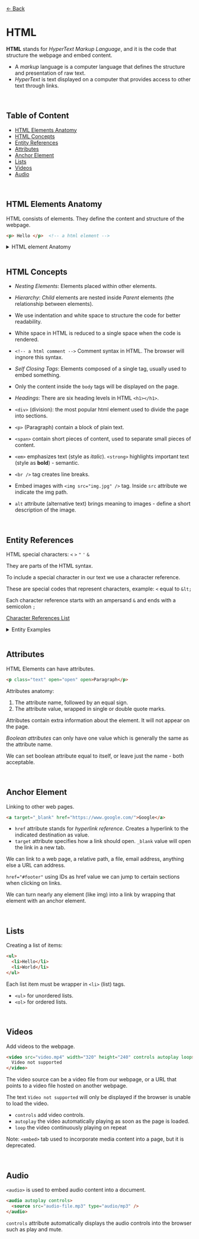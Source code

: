 [&larr; Back](./README.md)

# HTML

**HTML** stands for _HyperText Markup Language_, and it is the code that structure the webpage and embed content.

- A _markup_ language is a computer language that defines the structure and presentation of raw text.
- _HyperText_ is text displayed on a computer that provides access to other text through links.

<br>

## Table of Content

- [HTML Elements Anatomy](#html-elements-anatomy)
- [HTML Concepts](#html-concepts)
- [Entity References](#entity-references)
- [Attributes](#attributes)
- [Anchor Element](#anchor-element)
- [Lists](#lists)
- [Videos](#videos)
- [Audio](#audio)

<br>

## HTML Elements Anatomy

HTML consists of elements. They define the content and structure of the webpage.

```HTML
<p> Hello </p>  <!-- a html element -->
```

<details>
<summary>HTML element Anatomy</summary>

- An opening tag `<p>`
- The content `Hello`
- A closing tag `<p>`
</details>

<br>

## HTML Concepts

- _Nesting Elements_: Elements placed within other elements.

- _Hierarchy_: _Child_ elements are nested inside _Parent_ elements (the relationship between elements).

- We use indentation and white space to structure the code for better readability.

- White space in HTML is reduced to a single space when the code is rendered.

- `<!-- a html comment -->` Comment syntax in HTML. The browser will ingnore this syntax.

- _Self Closing Tags_: Elements composed of a single tag, usually used to embed something.

- Only the content inside the `body` tags will be displayed on the page.

- _Headings_: There are six heading levels in HTML `<h1></h1>`.

- `<div>` (division): the most popular html element used to divide the page into sections.

- `<p>` (Paragraph) contain a block of plain text.

- `<span>` contain short pieces of content, used to separate small pieces of content.

- `<em>` emphasizes text (style as _italic_). `<strong>` highlights important text (style as **bold**) - semantic.

- `<br />` tag creates line breaks.

- Embed images with `<img src="img.jpg" />` tag. Inside `src` attribute we indicate the img path.

- `alt` attribute (alternative text) brings meaning to images - define a short description of the image.

<br>

## Entity References

HTML special characters: `<` `>` `"` `'` `&`

They are parts of the HTML syntax.

To include a special character in our text we use a character reference.

These are special codes that represent characters, example: `<` equal to `&lt;`

Each character reference starts with an ampersand `&` and ends with a semicolon `;`

[Character References List](https://html.spec.whatwg.org/multipage/named-characters.html)

<details>
<summary>Entity Examples</summary>

| Literal character | Character reference equivalent |
| :---------------: | :----------------------------: |
|         <         |             `&lt;`             |
|         >         |             `&gt;`             |
|         "         |            `&quot;`            |
|         '         |            `&apos;`            |
|         &         |            `&amp;`             |

</details>

<br>

## Attributes

HTML Elements can have attributes.

```html
<p class="text" open="open" open>Paragraph</p>
```

Attributes anatomy:

1. The attribute name, followed by an equal sign.
2. The attribute value, wrapped in single or double quote marks.

Attributes contain extra information about the element. It will not appear on the page.

_Boolean attributes_ can only have one value which is generally the same as the attribute name.

We can set boolean attribute equal to itself, or leave just the name - both acceptable.

<br>

## Anchor Element

Linking to other web pages.

```html
<a target="_blank" href="https://www.google.com/">Google</a>
```

- `href` attribute stands for _hyperlink reference_. Creates a hyperlink to the indicated destination as value.
- `target` attribute specifies how a link should open. `_blank` value will open the link in a new tab.

We can link to a web page, a relative path, a file, email address, anything else a URL can address.

`href="#footer"` using IDs as href value we can jump to certain sections when clicking on links.

We can turn nearly any element (like img) into a link by wrapping that element with an anchor element.

<br>

## Lists

Creating a list of items:

```html
<ul>
  <li>Hello</li>
  <li>World</li>
</ul>
```

Each list item must be wrapper in `<li>` (list) tags.

- `<ul>` for unordered lists.
- `<ol>` for ordered lists.

<br>

## Videos

Add videos to the webpage.

```html
<video src="video.mp4" width="320" height="240" controls autoplay loop>
  Video not supported
</video>
```

The video source can be a video file from our webpage, or a URL that points to a video file hosted on another webpage.

The text `Video not supported` will only be displayed if the browser is unable to load the video.

- `controls` add video controls.
- `autoplay` the video automatically playing as soon as the page is loaded.
- `loop` the video continuously playing on repeat

Note: `<embed>` tab used to incorporate media content into a page, but it is deprecated.

<br>

## Audio

`<audio>` is used to embed audio content into a document.

```html
<audio autoplay controls>
  <source src="audio-file.mp3" type="audio/mp3" />
</audio>
```

`controls` attribute automatically displays the audio controls into the browser such as play and mute.
